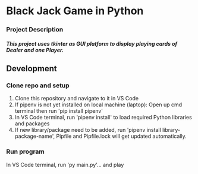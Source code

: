 # Black Jack Game in Python
### Project Description
##### This project uses tkinter as GUI platform to display playing cards of Dealer and one Player.


## Development
### Clone repo and setup 
1. Clone this repository and navigate to it in VS Code
2. If pipenv is not yet installed on local machine (laptop):
    Open up cmd terminal then run 'pip install pipenv'
3. In VS Code terminal, run 'pipenv install' to load required Python libraries and packages
4. If new library/package need to be added, run 'pipenv install library-package-name', Pipfile and Pipfile.lock will get updated automatically.


### Run program
In VS Code terminal, run 'py main.py'... and play
